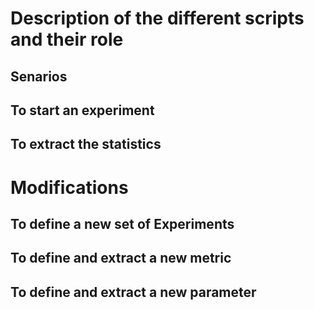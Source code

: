 # Description of the different scripts and their role



## Senarios 




## To start an experiment



## To extract the statistics




# Modifications


## To define a new set of Experiments




## To define and extract a new metric



## To define and extract a new parameter


